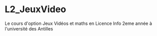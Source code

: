 # L2_JeuxVideo
Le cours d'option Jeux Vidéos et maths en Licence Info 2eme année à l'université des Antilles
